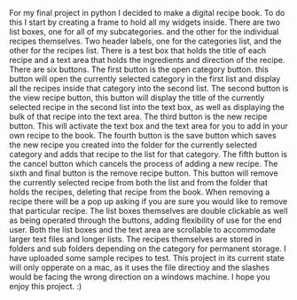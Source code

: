 For my final project in python I decided to make a digital recipe book. To do this I start by creating a frame to hold all my widgets inside. There are two list boxes, one for all of my subcategories. and the other for the individual recipes themselves. Two header labels, one for the categories list, and the other for the recipes list. There is a test box that holds the title of each recipe and a text area that holds the ingredients and direction of the recipe. There are six buttons. The first button is the open category button. this button will open the currently selected category in the first list and display all the recipes inside that category into the second list. The second button is the view recipe button, this button will display the title of the currently selected recipe in the second list into the text box, as well as displaying the bulk of that recipe into the text area. The third button is the new recipe button. This will activate the text box and the text area for you to add in your own recipe to the book. The fourth button is the save button which saves the new recipe you created into the folder for the currently selected category and adds that recipe to the list for that category. The fifth button is the cancel button which cancels the process of adding a new recipe. The sixth and final button is the remove recipe button. This button will remove the currently selected recipe from both the list and from the folder that holds the recipes, deleting that recipe from the book. When removing a recipe there will be a pop up asking if you are sure you would like to remove that particular recipe. The list boxes themselves are double clickable as well as being operated through the buttons, adding flexibility of use for the end user. Both the list boxes and the text area are scrollable to accommodate larger text files and longer lists. The recipes themselves are stored in folders and sub folders depending on the category for permanent storage. I have uploaded some sample recipes to test. This project in its current state will only opperate on a mac, as it uses the file directioy and the slashes would be facing the wrong direction on a windows machine. I hope you enjoy this project.  :)

